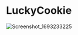 # LuckyCookie
![Screenshot_1693233225](https://github.com/LucasArrabal/LuckyCookie/assets/101684353/6a0261b8-92ed-47ea-9471-c9bae6804240)

